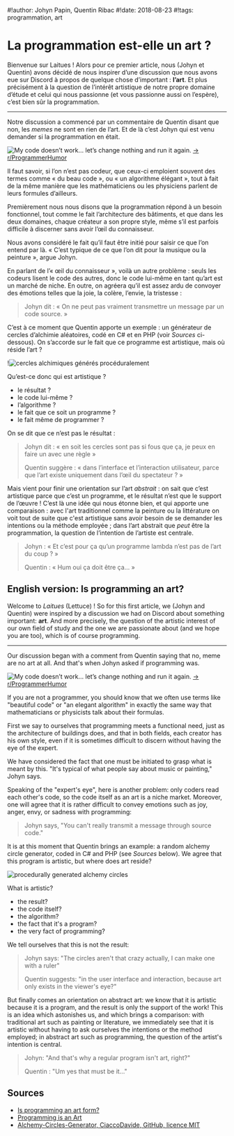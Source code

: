 #!author: Johyn Papin, Quentin Ribac
#!date: 2018-08-23
#!tags: programmation, art

# La programmation est-elle un art ?
Bienvenue sur Laitues ! Alors pour ce premier article, nous (Johyn et Quentin) avons décidé de
nous inspirer d’une discussion que nous avons eue sur Discord à propos de quelque chose d’important : **l’art**.
Et plus précisément à la question de l’intérêt artistique de notre propre domaine d’étude et celui qui nous passionne (et vous passionne aussi on l’espère),
c’est bien sûr la programmation.

***

Notre discussion a commencé par un commentaire de Quentin disant que non, les *memes* ne sont en rien de l’art.
Et de là c’est Johyn qui est venu demander si la programmation en était.

![My code doesn’t work… let’s change nothing and run it again.](/media/img/2018/08/23-proghumormeme.jpg) [&rarr; r/ProgrammerHumor](https://reddit.com/r/programmerhumor)

Il faut savoir, si l’on n’est pas codeur, que ceux-ci emploient souvent des termes comme « du beau code », ou « un algorithme élégant », tout à fait de la même manière que les mathématiciens ou les physiciens parlent de leurs formules d’ailleurs.

Premièrement nous nous disons que la programmation répond à un besoin fonctionnel, tout comme le fait l’architecture des bâtiments, et que dans les deux domaines, chaque créateur a son propre style, même s’il est parfois difficile à discerner sans avoir l’œil du connaisseur.

Nous avons considéré le fait qu’il faut être initié pour saisir ce que l’on entend par là. « C’est typique de ce que l’on dit pour la musique ou la peinture », argue Johyn.

En parlant de l’« œil du connaisseur », voilà un autre problème : seuls les codeurs lisent le code des autres, donc le code lui-même en tant qu’art est un marché de niche.
En outre, on agréera qu’il est assez ardu de convoyer des émotions telles que la joie, la colère, l’envie, la tristesse :

> Johyn dit : « On ne peut pas vraiment transmettre un message par un code source. »

C’est à ce moment que Quentin apporte un exemple : un générateur de cercles d’alchimie aléatoires, codé en C# et en PHP (voir *Sources* ci-dessous). On s’accorde sur le fait que ce programme est artistique, mais où réside l’art ?

!![cercles alchimiques générés procéduralement](/media/img/2018/08/23-alchemy-circles.png)

Qu’est-ce donc qui est artistique ?

* le résultat ?
* le code lui-même ?
* l’algorithme ?
* le fait que ce soit un programme ?
* le fait même de programmer ?

On se dit que ce n’est pas le résultat :

> Johyn dit : « en soit les cercles sont pas si fous que ça, je peux en faire un avec une règle »
>
> Quentin suggère : « dans l’interface et l’interaction utilisateur, parce que l’art existe uniquement dans l’œil du spectateur ? »

Mais vient pour finir une orientation sur l’art *abstrait* : on sait que c’est artistique parce que c’est un programme, et le résultat n’est que le support de l’œuvre !
C’est là une idée qui nous étonne bien, et qui apporte une comparaison : avec l'art traditionnel comme la peinture ou la littérature on voit tout de suite que c'est artistique sans avoir besoin de se demander les intentions ou la méthode employée ; dans l’art abstrait que *peut* être la programmation, la question de l’intention de l’artiste est centrale.

> Johyn : « Et c’est pour ça qu’un programme lambda n’est pas de l’art du coup ? »
>
> Quentin : « Hum oui ça doit être ça… »

## English version: Is programming an art? 

Welcome to *Laitues* (Lettuce) ! So for this first article, we (Johyn and Quentin) were inspired by a discussion we had on Discord about something important: **art**. 
And more precisely, the question of the artistic interest of our own field of study and the one we are passionate about (and we hope you are too), which is of course programming. 

*** 

Our discussion began with a comment from Quentin saying that no, meme are no art at all. 
And that's when Johyn asked if programming was. 

![My code doesn’t work… let’s change nothing and run it again.](/media/img/2018/08/23-proghumormeme.jpg) [&rarr; r/ProgrammerHumor](https://reddit.com/r/programmerhumor)

If you are not a programmer, you should know that we often use terms like "beautiful code" or "an elegant algorithm" in exactly the same way that mathematicians or physicists talk about their formulas. 

First we say to ourselves that programming meets a functional need, just as the architecture of buildings does, and that in both fields, each creator has his own style, even if it is sometimes difficult to discern without having the eye of the expert. 

We have considered the fact that one must be initiated to grasp what is meant by this. "It's typical of what people say about music or painting," Johyn says. 

Speaking of the "expert's eye", here is another problem: only coders read each other's code, so the code itself as an art is a niche market. 
Moreover, one will agree that it is rather difficult to convey emotions such as joy, anger, envy, or sadness with programming: 

> Johyn says, "You can't really transmit a message through source code."

It is at this moment that Quentin brings an example: a random alchemy circle generator, coded in C# and PHP (see *Sources* below). We agree that this program is artistic, but where does art reside? 

![procedurally generated alchemy circles](/media/img/2018/08/23-alchemy-circles.png)

What is artistic? 

* the result? 
* the code itself? 
* the algorithm? 
* the fact that it's a program? 
* the very fact of programming? 

We tell ourselves that this is not the result: 

> Johyn says: "The circles aren't that crazy actually, I can make one with a ruler"
>
> Quentin suggests: "in the user interface and interaction, because art only exists in the viewer's eye?" 

But finally comes an orientation on abstract art: we know that it is artistic because it is a program, and the result is only the support of the work! 
This is an idea which astonishes us, and which brings a comparison: with traditional art such as painting or literature, we immediately see that it is artistic without having to ask ourselves the intentions or the method employed; in abstract art such as programming, the question of the artist's intention is central. 

> Johyn: "And that's why a regular program isn't art, right?" 
>
> Quentin : "Um yes that must be it..." 

## Sources 

* [Is programming an art form?](https://r.je/is-programming-art.html ) 
* [Programming is an Art](https://ruben.verborgh.org/blog/2013/02/21/programming-is-an-art/ ) 
* [Alchemy-Circles-Generator, CiaccoDavide, GitHub, licence MIT](https://github.com/CiaccoDavide/Alchemy-Circles-Generator )
